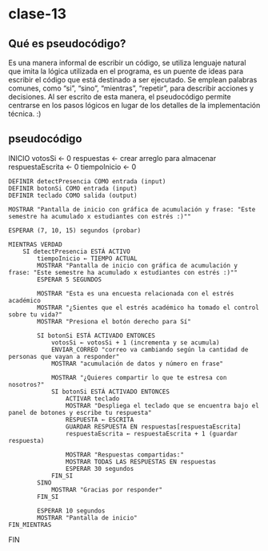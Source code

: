 # clase-13

## Qué es pseudocódigo?

Es una manera informal de escribir un código, se utiliza lenguaje natural que imita la lógica utilizada en el programa, es un puente de ideas para escribir el código que está destinado a ser ejecutado.
Se emplean palabras comunes, como “si”, “sino”, “mientras”, “repetir”, para describir acciones y decisiones. Al ser escrito de esta manera, el pseudocódigo permite centrarse en los pasos lógicos en lugar de los detalles de la implementación técnica. :)

## pseudocódigo

   INICIO
    votosSi ← 0
    respuestas ← crear arreglo para almacenar 
    respuestaEscrita ← 0
    tiempoInicio ← 0

    DEFINIR detectPresencia COMO entrada (input)
    DEFINIR botonSi COMO entrada (input)
    DEFINIR teclado COMO salida (output)

    MOSTRAR "Pantalla de inicio con gráfica de acumulación y frase: "Este semestre ha acumulado x estudiantes con estrés :)""

    ESPERAR (7, 10, 15) segundos (probar)

    MIENTRAS VERDAD
        SI detectPresencia ESTÁ ACTIVO
            tiempoInicio ← TIEMPO ACTUAL
            MOSTRAR "Pantalla de inicio con gráfica de acumulación y frase: "Este semestre ha acumulado x estudiantes con estrés :)""
            ESPERAR 5 SEGUNDOS

            MOSTRAR "Esta es una encuesta relacionada con el estrés académico 
            MOSTRAR "¿Sientes que el estrés académico ha tomado el control sobre tu vida?"
            MOSTRAR "Presiona el botón derecho para Sí"

            SI botonSi ESTÁ ACTIVADO ENTONCES
                votosSi ← votosSi + 1 (incrementa y se acumula)
                ENVIAR_CORREO "correo va cambiando según la cantidad de personas que vayan a responder"
                MOSTRAR "acumulación de datos y número en frase"

                MOSTRAR "¿Quieres compartir lo que te estresa con nosotros?"
                SI botonSi ESTÁ ACTIVADO ENTONCES
                    ACTIVAR teclado
                    MOSTRAR "Despliega el teclado que se encuentra bajo el panel de botones y escribe tu respuesta"
                    RESPUESTA ← ESCRITA 
                    GUARDAR RESPUESTA EN respuestas[respuestaEscrita]
                    respuestaEscrita ← respuestaEscrita + 1 (guardar respuesta)

                    MOSTRAR "Respuestas compartidas:"
                    MOSTRAR TODAS LAS RESPUESTAS EN respuestas
                    ESPERAR 30 segundos
                FIN_SI
            SINO
                MOSTRAR "Gracias por responder"
            FIN_SI

            ESPERAR 10 segundos
            MOSTRAR "Pantalla de inicio"
    FIN_MIENTRAS
FIN



